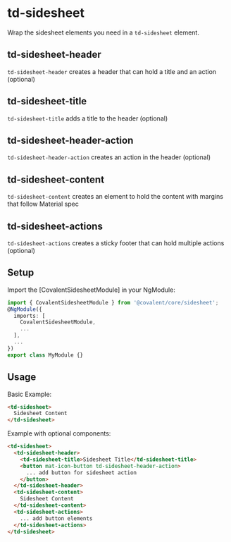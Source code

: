 # td-sidesheet

Wrap the sidesheet elements you need in a `td-sidesheet` element.

## td-sidesheet-header

`td-sidesheet-header` creates a header that can hold a title and an action (optional)

## td-sidesheet-title

`td-sidesheet-title` adds a title to the header (optional)

## td-sidesheet-header-action

`td-sidesheet-header-action` creates an action in the header (optional)

## td-sidesheet-content

`td-sidesheet-content` creates an element to hold the content with margins that follow Material spec

## td-sidesheet-actions

`td-sidesheet-actions` creates a sticky footer that can hold multiple actions (optional)

## Setup

Import the [CovalentSidesheetModule] in your NgModule:

```typescript
import { CovalentSidesheetModule } from '@covalent/core/sidesheet';
@NgModule({
  imports: [
    CovalentSidesheetModule,
    ...
  ],
  ...
})
export class MyModule {}
```

## Usage

Basic Example:

```html
<td-sidesheet>
  Sidesheet Content
</td-sidesheet>
```

Example with optional components:

```html
<td-sidesheet>
  <td-sidesheet-header>
    <td-sidesheet-title>Sidesheet Title</td-sidesheet-title>
    <button mat-icon-button td-sidesheet-header-action>
      ... add button for sidesheet action
    </button>
  </td-sidesheet-header>
  <td-sidesheet-content>
    Sidesheet Content
  </td-sidesheet-content>
  <td-sidesheet-actions>
    ... add button elements
  </td-sidesheet-actions>
</td-sidesheet>  
```
